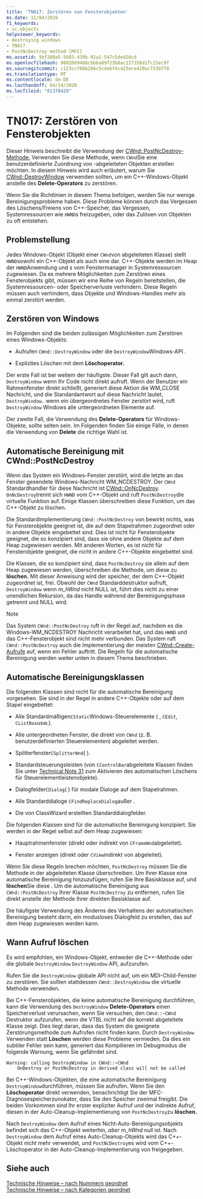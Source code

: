 ```yaml
---
title: 'TN017: Zerstören von Fensterobjekten'
ms.date: 11/04/2016
f1_keywords:
- vc.objects
helpviewer_keywords:
- destroying windows
- TN017
- PostNcDestroy method [MFC]
ms.assetid: 5bf208a5-5683-439b-92a1-547c5ded26cd
ms.openlocfilehash: 9802669468cbbba89f23b8ac127358d1fc15ec9f
ms.sourcegitcommit: c123cc76bb2b6c5cde6f4c425ece420ac733bf70
ms.translationtype: MT
ms.contentlocale: de-DE
ms.lasthandoff: 04/14/2020
ms.locfileid: "81370420"
---
```

# <a name="tn017-destroying-window-objects"></a>TN017: Zerstören von Fensterobjekten

Dieser Hinweis beschreibt die Verwendung der [CWnd::PostNcDestroy-Methode.](../mfc/reference/cwnd-class.md#postncdestroy) Verwenden Sie diese Methode, wenn `CWnd`Sie eine benutzerdefinierte Zuordnung von -abgeleiteten Objekten erstellen möchten. In diesem Hinweis wird auch erläutert, warum Sie [CWnd::DestroyWindow](../mfc/reference/cwnd-class.md#destroywindow) verwenden sollten, um ein C++-Windows-Objekt anstelle des **Delete-Operators** zu zerstören.

Wenn Sie die Richtlinien in diesem Thema befolgen, werden Sie nur wenige Bereinigungsprobleme haben. Diese Probleme können durch das Vergessen des Löschens/Freiens von C++-Speicher, das Vergessen, Systemressourcen wie `HWND`s freizugeben, oder das Zulösen von Objekten zu oft entstehen.

## <a name="the-problem"></a>Problemstellung

Jedes Windows-Objekt (Objekt einer `CWnd`von abgeleiteten Klasse) stellt `HWND`sowohl ein C++-Objekt als auch eine dar. C++-Objekte werden im Heap der `HWND`Anwendung und s vom Fenstermanager in Systemressourcen zugewiesen. Da es mehrere Möglichkeiten zum Zerstören eines Fensterobjekts gibt, müssen wir eine Reihe von Regeln bereitstellen, die Systemressourcen- oder Speicherverluste verhindern. Diese Regeln müssen auch verhindern, dass Objekte und Windows-Handles mehr als einmal zerstört werden.

## <a name="destroying-windows"></a>Zerstören von Windows

Im Folgenden sind die beiden zulässigen Möglichkeiten zum Zerstören eines Windows-Objekts:

- Aufrufen `CWnd::DestroyWindow` oder die `DestroyWindow`Windows-API .

- Explizites Löschen mit dem **Löschoperator.**

Der erste Fall ist bei weitem der häufigste. Dieser Fall gilt auch dann, `DestroyWindow` wenn Ihr Code nicht direkt aufruft. Wenn der Benutzer ein Rahmenfenster direkt schließt, generiert diese Aktion die WM_CLOSE Nachricht, und die Standardantwort auf diese Nachricht lautet, `DestroyWindow.` wenn ein übergeordnetes Fenster zerstört wird, ruft `DestroyWindow` Windows alle untergeordneten Elemente auf.

Der zweite Fall, die Verwendung des **Delete-Operators** für Windows-Objekte, sollte selten sein. Im Folgenden finden Sie einige Fälle, in denen die Verwendung von **Delete** die richtige Wahl ist.

## <a name="auto-cleanup-with-cwndpostncdestroy"></a>Automatische Bereinigung mit CWnd::PostNcDestroy

Wenn das System ein Windows-Fenster zerstört, wird die letzte an das Fenster gesendete Windows-Nachricht WM_NCDESTROY. Der `CWnd` Standardhandler für diese Nachricht ist [CWnd::OnNcDestroy](../mfc/reference/cwnd-class.md#onncdestroy). `OnNcDestroy`trennt sich `HWND` vom C++-Objekt und ruft `PostNcDestroy`die virtuelle Funktion auf. Einige Klassen überschreiben diese Funktion, um das C++-Objekt zu löschen.

Die Standardimplementierung `CWnd::PostNcDestroy` von bewirkt nichts, was für Fensterobjekte geeignet ist, die auf dem Stapelrahmen zugeordnet oder in andere Objekte eingebettet sind. Dies ist nicht für Fensterobjekte geeignet, die so konzipiert sind, dass sie ohne andere Objekte auf dem Heap zugewiesen werden. Mit anderen Worten, es ist nicht für Fensterobjekte geeignet, die nicht in andere C++-Objekte eingebettet sind.

Die Klassen, die so konzipiert sind, dass `PostNcDestroy` sie allein auf dem Heap zugewiesen werden, überschreiben die Methode, um diese zu **löschen.** Mit dieser Anweisung wird der speicher, der dem C++-Objekt zugeordnet ist, frei. Obwohl der `CWnd` Standarddestruktor aufruft, `DestroyWindow` wenn *m_hWnd* nicht NULL ist, führt dies nicht zu einer unendlichen Rekursion, da das Handle während der Bereinigungsphase getrennt und NULL wird.

> [!NOTE]
> Das System `CWnd::PostNcDestroy` ruft in der Regel auf, nachdem es die Windows-WM_NCDESTROY Nachricht verarbeitet hat, und das `HWND` und das C++-Fensterobjekt sind nicht mehr verbunden. Das System ruft `CWnd::PostNcDestroy` auch die Implementierung der meisten [CWnd::Create-Aufrufe](../mfc/reference/cwnd-class.md#create) auf, wenn ein Fehler auftritt. Die Regeln für die automatische Bereinigung werden weiter unten in diesem Thema beschrieben.

## <a name="auto-cleanup-classes"></a>Automatische Bereinigungsklassen

Die folgenden Klassen sind nicht für die automatische Bereinigung vorgesehen. Sie sind in der Regel in andere C++-Objekte oder auf dem Stapel eingebettet:

- Alle Standardmäßigen`CStatic`Windows-Steuerelemente ( , `CEdit`, `CListBox`usw.).

- Alle untergeordneten Fenster, die direkt von `CWnd` (z. B. benutzerdefinierten Steuerelementen) abgeleitet werden.

- Splitterfenster`CSplitterWnd`( ).

- Standardsteuerungsleisten (von `CControlBar`abgeleitete Klassen finden Sie unter [Technical Note 31](../mfc/tn031-control-bars.md) zum Aktivieren des automatischen Löschens für Steuerelementleistenobjekte).

- Dialogfelder`CDialog`( ) für modale Dialoge auf dem Stapelrahmen.

- Alle Standarddialoge `CFindReplaceDialog`außer .

- Die von ClassWizard erstellten Standarddialogfelder.

Die folgenden Klassen sind für die automatische Bereinigung konzipiert. Sie werden in der Regel selbst auf dem Heap zugewiesen:

- Hauptrahmenfenster (direkt oder indirekt von `CFrameWnd`abgeleitet).

- Fenster anzeigen (direkt oder `CView`indirekt von abgeleitet).

Wenn Sie diese Regeln brechen möchten, `PostNcDestroy` müssen Sie die Methode in der abgeleiteten Klasse überschreiben. Um Ihrer Klasse eine automatische Bereinigung hinzuzufügen, rufen Sie Ihre Basisklasse auf, und **löschen**Sie diese . Um die automatische Bereinigung aus `CWnd::PostNcDestroy` Ihrer Klasse `PostNcDestroy` zu entfernen, rufen Sie direkt anstelle der Methode Ihrer direkten Basisklasse auf.

Die häufigste Verwendung des Änderns des Verhaltens der automatischen Bereinigung besteht darin, ein modusloses Dialogfeld zu erstellen, das auf dem Heap zugewiesen werden kann.

## <a name="when-to-call-delete"></a>Wann Aufruf löschen

Es wird empfohlen, ein Windows-Objekt, entweder die C++-Methode oder die globale `DestroyWindow` `DestroyWindow` API, aufzurufen.

Rufen Sie die `DestroyWindow` globale API nicht auf, um ein MDI-Child-Fenster zu zerstören. Sie sollten stattdessen `CWnd::DestroyWindow` die virtuelle Methode verwenden.

Bei C++-Fensterobjekten, die keine automatische Bereinigung durchführen, kann die Verwendung des `DestroyWindow` **Delete-Operators** einen Speicherverlust verursachen, wenn Sie versuchen, den `CWnd::~CWnd` Destruktor aufzurufen, wenn die VTBL nicht auf die korrekt abgeleitete Klasse zeigt. Dies liegt daran, dass das System die geeignete Zerstörungsmethode zum Aufrufen nicht finden kann. Durch `DestroyWindow` Verwenden statt **Löschen** werden diese Probleme vermieden. Da dies ein subtiler Fehler sein kann, generiert das Kompilieren im Debugmodus die folgende Warnung, wenn Sie gefährdet sind.

```
Warning: calling DestroyWindow in CWnd::~CWnd
    OnDestroy or PostNcDestroy in derived class will not be called
```

Bei C++-Windows-Objekten, die eine automatische Bereinigung `DestroyWindow`durchführen, müssen Sie aufrufen. Wenn Sie den **Löschoperator** direkt verwenden, benachrichtigt Sie der MFC-Diagnosespeicherzunokator, dass Sie den Speicher zweimal freigibt. Die beiden Vorkommen sind Ihr erster expliziter Aufruf und der indirekte Aufruf, diesen in der Auto-Cleanup-Implementierung von `PostNcDestroy`zu **löschen.**

Nach `DestroyWindow` dem Aufruf eines Nicht-Auto-Bereinigungsobjekts befindet sich das C++-Objekt weiterhin, *aber m_hWnd* null ist. Nach `DestroyWindow` dem Aufruf eines Auto-Cleanup-Objekts wird das C++-Objekt nicht mehr verwendet, und `PostNcDestroy`es wird vom C++-Löschoperator in der Auto-Cleanup-Implementierung von freigegeben.

## <a name="see-also"></a>Siehe auch

[Technische Hinweise – nach Nummern geordnet](../mfc/technical-notes-by-number.md)<br/>
[Technische Hinweise – nach Kategorien geordnet](../mfc/technical-notes-by-category.md)
